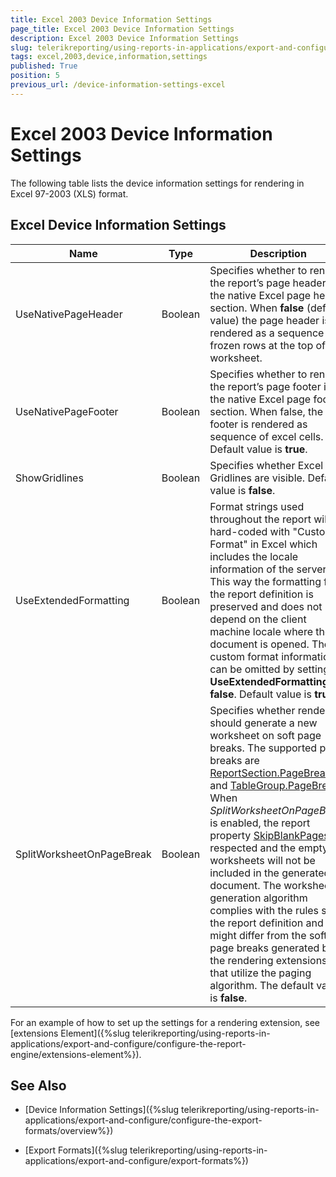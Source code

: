 ```yaml
---
title: Excel 2003 Device Information Settings
page_title: Excel 2003 Device Information Settings 
description: Excel 2003 Device Information Settings
slug: telerikreporting/using-reports-in-applications/export-and-configure/configure-the-export-formats/excel-2003-device-information-settings
tags: excel,2003,device,information,settings
published: True
position: 5
previous_url: /device-information-settings-excel
---
```

<style>
table th:first-of-type {
    width: 23%;
}
table th:nth-of-type(2) {
    width: 7%;
}
table th:nth-of-type(3) {
    width: 70%;
}
</style>

# Excel 2003 Device Information Settings

The following table lists the device information settings for rendering in Excel 97-2003 (XLS) format.

## Excel Device Information Settings

|__Name__|__Type__|__Description__|
| ------ | ------ | ------ |
|UseNativePageHeader|Boolean|Specifies whether to render the report’s page header in the native Excel page header section. When __false__ (default value) the page header is rendered as a sequence of frozen rows at the top of the worksheet.|
|UseNativePageFooter|Boolean|Specifies whether to render the report’s page footer in the native Excel page footer section. When false, the footer is rendered as sequence of excel cells. Default value is __true__.|
|ShowGridlines|Boolean|Specifies whether Excel Gridlines are visible. Default value is __false__.|
|UseExtendedFormatting|Boolean|Format strings used throughout the report will be hard-coded with "Custom Format" in Excel which includes the locale information of the server. This way the formatting from the report definition is preserved and does not depend on the client machine locale where the document is opened. The custom format information can be omitted by setting __UseExtendedFormatting = false__. Default value is __true__.|
|SplitWorksheetOnPageBreak|Boolean|Specifies whether rendering should generate a new worksheet on soft page breaks. The supported page breaks are [ReportSection.PageBreak](/reporting/api/Telerik.Reporting.ReportSection#Telerik_Reporting_ReportSection_PageBreak) and [TableGroup.PageBreak](/reporting/api/Telerik.Reporting.TableGroup#Telerik_Reporting_TableGroup_PageBreak). When _SplitWorksheetOnPageBreak_ is enabled, the report property [SkipBlankPages](/reporting/api/Telerik.Reporting.Report#Telerik_Reporting_Report_SkipBlankPages) is respected and the empty worksheets will not be included in the generated document. The worksheet generation algorithm complies with the rules set in the report definition and might differ from the soft page breaks generated by the rendering extensions that utilize the paging algorithm. The default value is __false__.|

For an example of how to set up the settings for a rendering extension, see [extensions Element]({%slug telerikreporting/using-reports-in-applications/export-and-configure/configure-the-report-engine/extensions-element%}). 

## See Also

* [Device Information Settings]({%slug telerikreporting/using-reports-in-applications/export-and-configure/configure-the-export-formats/overview%})

* [Export Formats]({%slug telerikreporting/using-reports-in-applications/export-and-configure/export-formats%})
